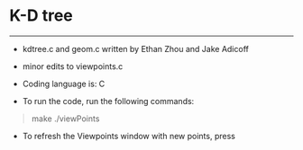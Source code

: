 # K-D tree
---------------------------------
- kdtree.c and geom.c written by Ethan Zhou and Jake Adicoff
- minor edits to viewpoints.c

- Coding language is: C

- To run the code, run the following commands:

> make
> ./viewPoints <number of points>

- To refresh the Viewpoints window with new points, press <space>

